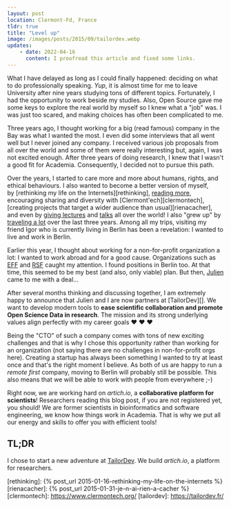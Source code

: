 ```yaml
---
layout: post
location: Clermont-Fd, France
tldr: true
title: "Level up"
image: /images/posts/2015/09/tailordev.webp
updates:
    - date: 2022-04-16
      content: I proofread this article and fixed some links.
---
```


What I have delayed as long as I could finally happened: deciding on what to do
professionally speaking. _Yup_, it is almost time for me to leave University
after nine years studying tons of different topics. Fortunately, I had the
opportunity to work beside my studies. Also, Open Source gave me some keys to
explore the real world by myself so I knew what a "job" was. I was just too
scared, and making choices has often been complicated to me.

Three years ago, I thought working for a big (read famous) company in the Bay
was what I wanted the most. I even did some interviews that all went well but
I never joined any company. I received various job proposals from all over the
world and some of them were really interesting but, again, I was not excited
enough. After three years of doing research, I knew that I wasn't a good fit
for Academia. Consequently, I decided not to pursue this path.

Over the years, I started to care more and more about humans, rights, and
ethical behaviours. I also wanted to become a better version of myself,
by [rethinking my life on the Internets][rethinking], [reading more](/books/),
encouraging sharing and diversity with [Clermont'ech][clermontech],
[creating projects that target a wider audience than usual][rienacacher], and
even by [giving lectures](https://edu.williamdurand.fr/) and [talks](/talks/)
all over the world! I also "grew up" by [traveling a lot](/trips/) over the
last three years. Among all my trips, visiting my friend Igor who is currently
living in Berlin has been a revelation: I wanted to live and work in Berlin.

Earlier this year, I thought about working for a non-for-profit organization a
lot: I wanted to work abroad and for a good cause. Organizations such as
[EFF](https://www.eff.org/) and [RSF](https://en.rsf.org/) caught my attention.
I found positions in Berlin too. At that time, this seemed to be my best (and
also, only viable) plan. But then, [Julien](https://twitter.com/julienmaupetit)
came to me with a deal...

After several months thinking and discussing together, I am extremely happy to
announce that Julien and I are now partners at [TailorDev][]. We want to develop
modern tools to **ease scientific collaboration and promote Open Science Data in
research**. The mission and its strong underlying values align perfectly with my
career goals &hearts; &hearts; &hearts;

Being the "CTO" of such a company comes with tons of  new exciting challenges and
that is why I chose this opportunity rather than working for an organization (not
saying there are no challenges in non-for-profit orgs here). Creating a startup
has always been something I wanted to try at least once and that's the right
moment I believe. As both of us are happy to run a _remote first_ company, moving
to Berlin will probably still be possible. This  also means that we will be able
to work with people from everywhere ;-)

Right now, we are working hard on _artich.io_, a **collaborative platform for
scientists**! Researchers reading this blog post, if you are not registered yet,
you should! We are former scientists in bioinformatics and software engineering,
we know how things work in Academia. That is why we put all our energy and skills
to offer you with efficient tools!

## TL;DR

I chose to start a new adventure at [TailorDev](http://tailordev.fr/). We build
_artich.io_, a platform for researchers.

[rethinking]: {% post_url 2015-01-16-rethinking-my-life-on-the-internets %}
[rienacacher]: {% post_url 2015-01-31-je-n-ai-rien-a-cacher %}
[clermontech]: https://www.clermontech.org/
[tailordev]: https://tailordev.fr/